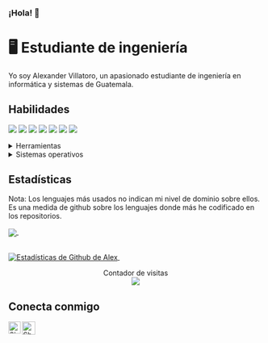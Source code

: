 ### ¡Hola! 👋
<!--
**AlexGVM/AlexGVM** is a ✨ _special_ ✨ repository because its `README.md` (this file) appears on your GitHub profile.

Here are some ideas to get you started:

- 🔭 I’m currently working on ...
- 🌱 I’m currently learning ...
- 👯 I’m looking to collaborate on ...
- 🤔 I’m looking for help with ...
- 💬 Ask me about ...
- 📫 How to reach me: ...
- 😄 Pronouns: ...
- ⚡ Fun fact: ...
-->
# 🖥 Estudiante de ingeniería
Yo soy Alexander Villatoro, un apasionado estudiante de ingeniería en informática y sistemas de Guatemala.
## Habilidades
<img src="https://img.shields.io/badge/-C%23-blueviolet" /> <img src="https://img.shields.io/badge/-Java-orange" />
<img src="https://img.shields.io/badge/-HTML-red" /> <img src="https://img.shields.io/badge/-SQL%20Server-lightgrey" /> <img src="https://img.shields.io/badge/-Python-lightgrey" /> <img src="https://img.shields.io/badge/-SonyVegas-9cf" /> <img src="https://img.shields.io/badge/-Assembly-brown" /> 

<details>
	<summary>Herramientas</summary>
	<ul>
    <li>Visual Studio</li>
    <li>Netbeans</li>
	  <li>SQL Server Management Studio</li>
	  <li>Sony Vegas</li>
	</ul>
</details>

<details>
	<summary>Sistemas operativos</summary>
	<ul>
	  <li>Windows</li>
    <li>Ubuntu</li>
	</ul>
</details>

## Estadísticas
Nota: Los lenguajes más usados no indican mi nivel de dominio sobre ellos. Es una medida de github sobre los lenguajes donde más he codificado en los repositorios.

<a href="https://github.com/AlexGVM/github-readme-stats">
  <img align="center" src="https://github-readme-stats.vercel.app/api/top-langs/?username=AlexGVM&layout=compact&theme=tokyonight" />
</a> &nbsp;&nbsp;&nbsp;&nbsp;&nbsp;&nbsp;&nbsp;&nbsp;&nbsp;&nbsp;&nbsp;&nbsp;

<br><a href="https://github.com/AlexGVM/github-readme-stats">
  <img align="center" src="https://github-readme-stats.vercel.app/api?username=AlexGVM&show_icons=true&include_all_commits=true&theme=tokyonight&line_height=27" alt="Estadísticas de Github de Alex" />
</a> &nbsp;

<p align="center"> 
  Contador de visitas<br>
  <img src="https://profile-counter.glitch.me/sagar-viradiya/count.svg" />
</p>

## Conecta conmigo
<a href="https://www.linkedin.com/in/alexander-villatoro-424b161b0/">
    <img align="left" alt="Shubhamdeep Jha | Linkedin" width="24px" src="https://github.com/TheDudeThatCode/TheDudeThatCode/blob/master/Assets/Linkedin.svg" />
  </a>
  <a href="mailto:alex.gabrielvillatoroo@gmail.com">
    <img align="left" alt="Shubhamdeep Jha | Gmail" width="26px" src="https://github.com/TheDudeThatCode/TheDudeThatCode/blob/master/Assets/Gmail.svg" />
  </a>
